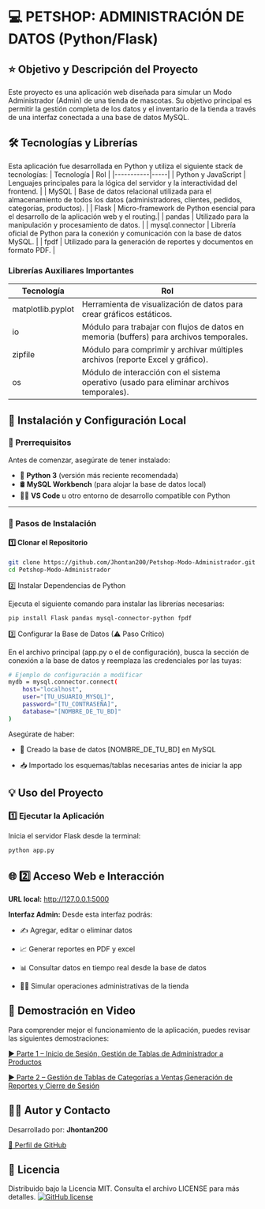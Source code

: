 # 💻 PETSHOP: ADMINISTRACIÓN DE DATOS (Python/Flask)
## ⭐ Objetivo y Descripción del Proyecto
Este proyecto es una aplicación web diseñada para simular un Modo Administrador (Admin) de una tienda de mascotas. Su objetivo principal es permitir la gestión completa de los datos y el inventario de la tienda a través de una interfaz conectada a una base de datos MySQL.

## 🛠️ Tecnologías y Librerías
Esta aplicación fue desarrollada en Python y utiliza el siguiente stack de tecnologías:
| Tecnología | Rol |
|-----------|-----|
| Python y JavaScript | Lenguajes principales para la lógica del servidor y la interactividad del frontend. |
| MySQL | Base de datos relacional utilizada para el almacenamiento de todos los datos (administradores, clientes, pedidos, categorías, productos). |
| Flask | Micro-framework de Python esencial para el desarrollo de la aplicación web y el routing.|
| pandas | Utilizado para la manipulación y procesamiento de datos. |
| mysql.connector | Librería oficial de Python para la conexión y comunicación con la base de datos MySQL. |
| fpdf | Utilizado para la generación de reportes y documentos en formato PDF. |

### Librerías Auxiliares Importantes

| Tecnología | Rol |
|-----------|-----|
| matplotlib.pyplot | Herramienta de visualización de datos para crear gráficos estáticos. |
| io | Módulo para trabajar con flujos de datos en memoria (buffers) para archivos temporales. |
| zipfile | Módulo para comprimir y archivar múltiples archivos (reporte Excel y gráfico). |
| os | Módulo de interacción con el sistema operativo (usado para eliminar archivos temporales). |

## 🚀 Instalación y Configuración Local
### 📌 Prerrequisitos

Antes de comenzar, asegúrate de tener instalado:

- 🐍 **Python 3** (versión más reciente recomendada)  
- 🛢️ **MySQL Workbench** (para alojar la base de datos local)  
- 🧑‍💻 **VS Code** u otro entorno de desarrollo compatible con Python

---

### 🧭 Pasos de Instalación

#### 1️⃣ Clonar el Repositorio
```bash
git clone https://github.com/Jhontan200/Petshop-Modo-Administrador.git
cd Petshop-Modo-Administrador
```
2️⃣ Instalar Dependencias de Python

Ejecuta el siguiente comando para instalar las librerías necesarias:
```bash
pip install Flask pandas mysql-connector-python fpdf
```
3️⃣ Configurar la Base de Datos (⚠ Paso Crítico)

En el archivo principal (app.py o el de configuración), busca la sección de conexión a la base de datos y reemplaza las credenciales por las tuyas:
```bash
# Ejemplo de configuración a modificar
mydb = mysql.connector.connect(
    host="localhost",
    user="[TU_USUARIO_MYSQL]",
    password="[TU_CONTRASEÑA]",
    database="[NOMBRE_DE_TU_BD]"
)
```
Asegúrate de haber:

* 📌 Creado la base de datos [NOMBRE_DE_TU_BD] en MySQL

* 📥 Importado los esquemas/tablas necesarias antes de iniciar la app

## 💡 Uso del Proyecto
### 1️⃣ Ejecutar la Aplicación

Inicia el servidor Flask desde la terminal:
```bash
python app.py
```
## 🌐 2️⃣ Acceso Web e Interacción

**URL local:** http://127.0.0.1:5000

**Interfaz Admin:** Desde esta interfaz podrás:

* ✍️ Agregar, editar o eliminar datos

* 📈 Generar reportes en PDF y excel

* 📊 Consultar datos en tiempo real desde la base de datos

* 🧑‍💼 Simular operaciones administrativas de la tienda

## 🎥 Demostración en Video

Para comprender mejor el funcionamiento de la aplicación, puedes revisar las siguientes demostraciones:

[▶️ Parte 1 – Inicio de Sesión, Gestión de Tablas de Administrador a Productos](https://youtu.be/TukiihaSY2M)


[▶️ Parte 2 – Gestión de Tablas de Categorías a Ventas,Generación de Reportes y Cierre de Sesión](https://youtu.be/rSGAUJBp0I0)


## 👨‍💻 Autor y Contacto

Desarrollado por: **Jhontan200**

[🔗 Perfil de GitHub](https://github.com/Jhontan200)

## 📄 Licencia
Distribuido bajo la Licencia MIT. Consulta el archivo LICENSE para más detalles.
[![GitHub license](https://img.shields.io/github/license/Jhontan200/Petshop-Modo-Administrador)](./LICENSE)  